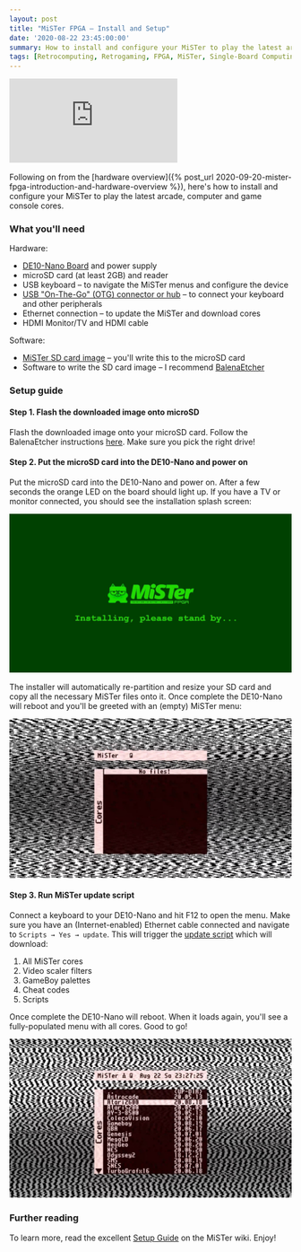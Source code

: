 ```yaml
---
layout: post
title: "MiSTer FPGA – Install and Setup"
date: '2020-08-22 23:45:00:00'
summary: How to install and configure your MiSTer to play the latest arcade, computer and game console cores ...
tags: [Retrocomputing, Retrogaming, FPGA, MiSTer, Single-Board Computing]
---
```


<div class="youtube-container">
<iframe src="https://www.youtube.com/embed/X77hmWYz9VM?rel=0" 
frameborder="0" allowfullscreen class="youtube-video"></iframe>
</div> 

Following on from the [hardware overview]({% post_url 2020-09-20-mister-fpga-introduction-and-hardware-overview %}), here's how to install and configure your MiSTer to play the latest arcade, computer and game console cores.


### What you'll need

Hardware:

* <a href="https://github.com/MiSTer-devel/Main_MiSTer/wiki/How-to-start-with-MiSTer#1-de10-nano-board" target="_blank">DE10-Nano Board</a> and power supply
* microSD card (at least 2GB) and reader
* USB keyboard – to navigate the MiSTer menus and configure the device
* <a href="https://github.com/MiSTer-devel/Main_MiSTer/wiki/How-to-start-with-MiSTer#2-usb-connection" target="_blank">USB "On-The-Go" (OTG) connector or hub</a> – to connect your keyboard and other peripherals
* Ethernet connection – to update the MiSTer and download cores
* HDMI Monitor/TV and HDMI cable

Software:

* <a href="https://github.com/MiSTer-devel/mr-fusion/releases" target="_blank">MiSTer SD card image</a> – you'll write this to the microSD card
* Software to write the SD card image – I recommend <a href="https://www.balena.io/etcher/" target="_blank">BalenaEtcher</a>


### Setup guide


#### Step 1. Flash the downloaded image onto microSD

Flash the downloaded image onto your microSD card. Follow the BalenaEtcher instructions <a href="https://www.balena.io/etcher/" target="_blank">here</a>. Make sure you pick the right drive!


#### Step 2. Put the microSD card into the DE10-Nano and power on

Put the microSD card into the DE10-Nano and power on. After a few seconds the orange LED on the board should light up. If you have a TV or monitor connected, you should see the installation splash screen:

![](/img/posts/mister-fpga-install.jpg)

The installer will automatically re-partition and resize your SD card and copy all the necessary MiSTer files onto it. Once complete the DE10-Nano will reboot and you'll be greeted with an (empty) MiSTer menu:

![](/img/posts/mister-fpga-install-2.jpg)


#### Step 3. Run MiSTer update script

Connect a keyboard to your DE10-Nano and hit F12 to open the menu. Make sure you have an (Internet-enabled) Ethernet cable connected and navigate to `Scripts → Yes → update`. This will trigger the <a href="https://github.com/MiSTer-devel/Updater_script_MiSTer" target="_blank">update script</a> which will download:

1. All MiSTer cores
2. Video scaler filters
3. GameBoy palettes
4. Cheat codes
5. Scripts

Once complete the DE10-Nano will reboot. When it loads again, you'll see a fully-populated menu with all cores. Good to go!

![](/img/posts/mister-fpga-install-3.jpg)


### Further reading

To learn more, read the excellent <a href="https://github.com/MiSTer-devel/Main_MiSTer/wiki/Setup-Guide" target="_blank">Setup Guide</a> on the MiSTer wiki. Enjoy!


